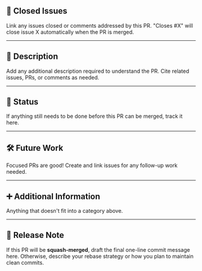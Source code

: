 ## 🔗 Closed Issues

Link any issues closed or comments addressed by this PR.
"Closes #X" will close issue X automatically when the PR is merged.

---

## 📝 Description

Add any additional description required to understand the PR.
Cite related issues, PRs, or comments as needed.

---

## 🚦 Status

If anything still needs to be done before this PR can be merged, track it here.

---

## 🛠️ Future Work

Focused PRs are good!
Create and link issues for any follow-up work needed.

---

## ➕️ Additional Information

Anything that doesn't fit into a category above.

---

## 🧾 Release Note

If this PR will be **squash-merged**, draft the final one-line commit message here.
Otherwise, describe your rebase strategy or how you plan to maintain clean commits.
